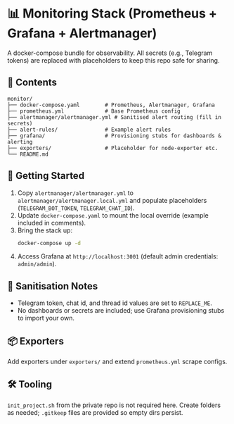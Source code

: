 # 📊 Monitoring Stack (Prometheus + Grafana + Alertmanager)

A docker-compose bundle for observability. All secrets (e.g., Telegram tokens) are replaced with placeholders to keep this repo safe for sharing.

## 📁 Contents

```
monitor/
├── docker-compose.yaml        # Prometheus, Alertmanager, Grafana
├── prometheus.yml             # Base Prometheus config
├── alertmanager/alertmanager.yml # Sanitised alert routing (fill in secrets)
├── alert-rules/               # Example alert rules
├── grafana/                   # Provisioning stubs for dashboards & alerting
├── exporters/                 # Placeholder for node-exporter etc.
└── README.md
```

## 🚀 Getting Started

1. Copy `alertmanager/alertmanager.yml` to `alertmanager/alertmanager.local.yml` and populate placeholders (`TELEGRAM_BOT_TOKEN`, `TELEGRAM_CHAT_ID`).
2. Update `docker-compose.yaml` to mount the local override (example included in comments).
3. Bring the stack up:
   ```bash
   docker-compose up -d
   ```
4. Access Grafana at `http://localhost:3001` (default admin credentials: `admin/admin`).

## 🔐 Sanitisation Notes

- Telegram token, chat id, and thread id values are set to `REPLACE_ME`.
- No dashboards or secrets are included; use Grafana provisioning stubs to import your own.

## 📦 Exporters

Add exporters under `exporters/` and extend `prometheus.yml` scrape configs.

## 🛠️ Tooling

`init_project.sh` from the private repo is not required here. Create folders as needed; `.gitkeep` files are provided so empty dirs persist.
